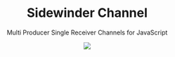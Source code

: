 <div align='center'>

<h1>Sidewinder Channel</h1>

<p>Multi Producer Single Receiver Channels for JavaScript</p>

[<img src="https://img.shields.io/npm/v/@sidewinder/channel?label=%40sidewinder%2Fchannel">](https://www.npmjs.com/package/@sidewinder/channel)

</div>